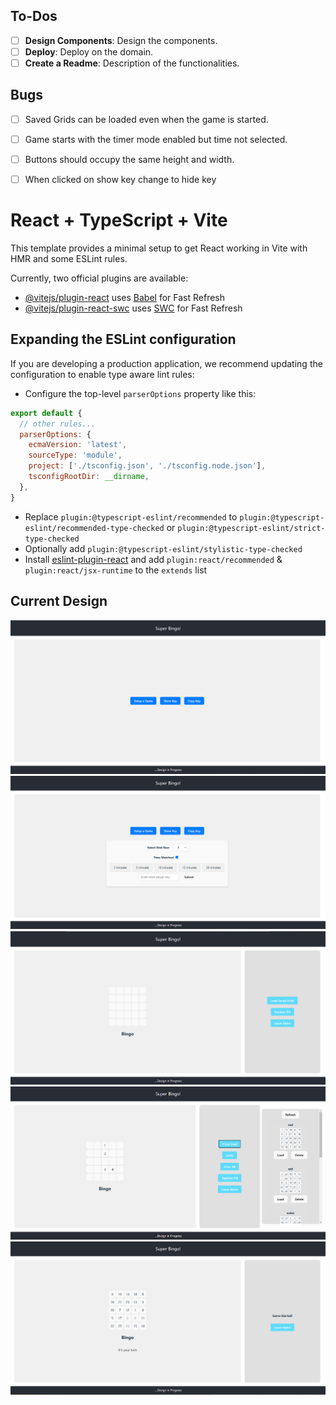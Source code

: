 
## To-Dos

- [ ] **Design Components**: Design the components. 
- [ ] **Deploy**: Deploy on the domain.
- [ ] **Create a Readme**: Description of the functionalities.

## Bugs

- [ ] Saved Grids can be loaded even when the game is started.
- [ ] Game starts with the timer mode enabled but time not selected. 
- [ ] Buttons should occupy the same height and width.
- [ ] When clicked on show key change to hide key 


# React + TypeScript + Vite

This template provides a minimal setup to get React working in Vite with HMR and some ESLint rules.

Currently, two official plugins are available:

- [@vitejs/plugin-react](https://github.com/vitejs/vite-plugin-react/blob/main/packages/plugin-react/README.md) uses [Babel](https://babeljs.io/) for Fast Refresh
- [@vitejs/plugin-react-swc](https://github.com/vitejs/vite-plugin-react-swc) uses [SWC](https://swc.rs/) for Fast Refresh

## Expanding the ESLint configuration

If you are developing a production application, we recommend updating the configuration to enable type aware lint rules:

- Configure the top-level `parserOptions` property like this:

```js
export default {
  // other rules...
  parserOptions: {
    ecmaVersion: 'latest',
    sourceType: 'module',
    project: ['./tsconfig.json', './tsconfig.node.json'],
    tsconfigRootDir: __dirname,
  },
}
```

- Replace `plugin:@typescript-eslint/recommended` to `plugin:@typescript-eslint/recommended-type-checked` or `plugin:@typescript-eslint/strict-type-checked`
- Optionally add `plugin:@typescript-eslint/stylistic-type-checked`
- Install [eslint-plugin-react](https://github.com/jsx-eslint/eslint-plugin-react) and add `plugin:react/recommended` & `plugin:react/jsx-runtime` to the `extends` list

## Current Design
![alt text](images/1.png "Title")
![alt text](images/2.png "Options")
![alt text](images/3.png "Grid")
![alt text](images/4.png "Load saved grids")
![alt text](images/5.png "Game in session")

